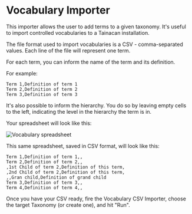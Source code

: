 # Vocabulary Importer

This importer allows the user to add terms to a given taxonomy. It's useful to import controlled vocabularies to a Tainacan installation.

The file format used to import vocabularies is a CSV - comma-separated values. Each line of the file will represent one term.

For each term, you can inform the name of the term and its definition.

For example:

```csv
Term 1,Definition of term 1
Term 2,Definition of term 2
Term 3,Definition of term 3
```

It's also possible to inform the hierarchy. You do so by leaving empty cells to the left, indicating the level in the hierarchy the term is in.

Your spreadsheet will look like this:

![Vocabulary spreadsheet](_assets/images/vocabulary-importer-sample.png)

This same spreadsheet, saved in CSV format, will look like this:

```csv
Term 1,Definition of term 1,,
Term 2,Definition of term 2,,
,1st Child of term 2,Definition of this term,
,2nd Child of term 2,Definition of this term,
,,Gran child,Definition of grand child
Term 3,Definition of term 3,,
Term 4,Definition of term 4,,
```

Once you have your CSV ready, fire the Vocabulary CSV Importer, choose the target Taxonomy (or create one), and hit "Run".